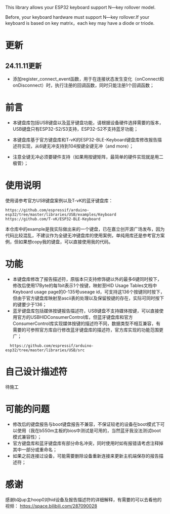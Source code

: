 This library allows your ESP32 keyboard support N—key rollover model.

Before, your keyboard hardware must support N—key rollover.If your keyboard is based on key matrix，each key may have a diode or triode.
# 更新
## 24.11.11更新
* 添加register_connect_event函数，用于在连接状态发生变化（onConnect和onDisconnect）时，执行注册的回调函数，同时只能注册1个回调函数；

# 前言
* 本键盘库包括USB键盘以及蓝牙键盘功能，请根据设备硬件选择需要的版本，USB键盘只有ESP32-S2/S3支持，ESP32-S2不支持蓝牙功能；
  
* 本键盘库基于官方键盘库和T-vK的ESP32-BLE-Keyboard键盘库修改报告描述符实现，从6键无冲支持到104按键全键无冲（and more）；

* 注意全键无冲必须要硬件支持（如果用按键矩阵，最简单的硬件实现就是用二极管）；

# 使用说明
使用请参考官方USB键盘案例以及T-vK的蓝牙键盘库：
```
https://github.com/espressif/arduino-esp32/tree/master/libraries/USB/examples/Keyboard
https://github.com/T-vK/ESP32-BLE-Keyboard
```
本仓库中的example是我实际做出来的一个键盘，已在嘉立创开源广场发布，因为代码比较混乱，不建议作为全键无冲键盘库的使用案例，单纯用库还是参考官方案例，但如果想copy我的键盘，可以直接使用我的代码。

# 功能
* 本键盘库修改了报告描述符，原版本只支持修饰键以外的最多6键同时按下，修改后使用17Byte的每1bit表示1个按键，映射至HID Usage Tables文档中Keyboard usage page的0-135号useage id，可支持这136个按键同时按下，但由于官方键盘库映射至ascii表的处理以及保留按键的存在，实际可同时按下的键要少于136；
* 蓝牙键盘库包括媒体按键报告描述符，USB键盘不支持媒体按键，可以直接使用官方的USBHIDConsumerControl库，但蓝牙键盘库和官方ConsumerControl库实现媒体按键的描述符不同，数据类型不相互兼容，有需要的可参照官方库自行修改蓝牙键盘库的描述符，官方库实现的功能范围更广；
```
  https://github.com/espressif/arduino-esp32/tree/master/libraries/USB/src
```

# 自己设计描述符
待施工

# 可能的问题
* 修改后的键盘报告与boot键盘报告不兼容，不保证较老的设备在boot模式下可以使用（我在b550m主板的bios中测试是可用的，当然蓝牙我没法测试boot模式兼容性）；
* 官方键盘库和蓝牙键盘库有部分命名冲突，同时使用时如有报错请考虑注释掉其中一部分或重命名；
* 如果之前连接过设备，可能需要删除设备重新连接来更新主机端保存的报告描述符；

# 感谢
感谢b站up主hoop0对hid设备及报告描述符的详细解释，有需要的可以去看他的视频：
https://space.bilibili.com/287090028
